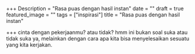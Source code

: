 +++
Description = "Rasa puas dengan hasil instan"
date = ""
draft = true
featured_image = ""
tags = ["inspirasi"]
title = "Rasa puas dengan hasil instan"

+++
cinta dengan pekerjaanmu? atau tidak? hmm ini bukan soal suka atau tidak suka ya, melainkan dengan cara apa kita bisa menyelesaikan sesuatu yang kita kerjakan. 